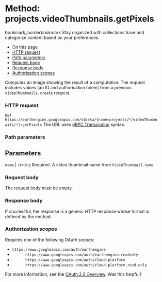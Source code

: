  
#  Method: projects.videoThumbnails.getPixels
bookmark_borderbookmark Stay organized with collections  Save and categorize content based on your preferences.
  * On this page
  * [HTTP request](https://developers.google.com/earth-engine/reference/rest/v1beta/projects.videoThumbnails/getPixels#http-request)
  * [Path parameters](https://developers.google.com/earth-engine/reference/rest/v1beta/projects.videoThumbnails/getPixels#path-parameters)
  * [Request body](https://developers.google.com/earth-engine/reference/rest/v1beta/projects.videoThumbnails/getPixels#request-body)
  * [Response body](https://developers.google.com/earth-engine/reference/rest/v1beta/projects.videoThumbnails/getPixels#response-body)
  * [Authorization scopes](https://developers.google.com/earth-engine/reference/rest/v1beta/projects.videoThumbnails/getPixels#authorization-scopes)


Computes an image showing the result of a computation. The request includes values (an ID and authorisation token) from a previous `videoThumbnails.create` request.
### HTTP request
`GET https://earthengine.googleapis.com/v1beta/{name=projects/*/videoThumbnails/*}:getPixels`
The URL uses [gRPC Transcoding](https://google.aip.dev/127) syntax.
### Path parameters
Parameters  
---  
`name` |  `string` Required. A video thumbnail name from `VideoThumbnail.name`.  
### Request body
The request body must be empty.
### Response body
If successful, the response is a generic HTTP response whose format is defined by the method.
### Authorization scopes
Requires one of the following OAuth scopes:
  * `https://www.googleapis.com/auth/earthengine`
  * `      https://www.googleapis.com/auth/earthengine.readonly`
  * `      https://www.googleapis.com/auth/cloud-platform`
  * `      https://www.googleapis.com/auth/cloud-platform.read-only`


For more information, see the [OAuth 2.0 Overview](https://developers.google.com/identity/protocols/OAuth2).
Was this helpful?

